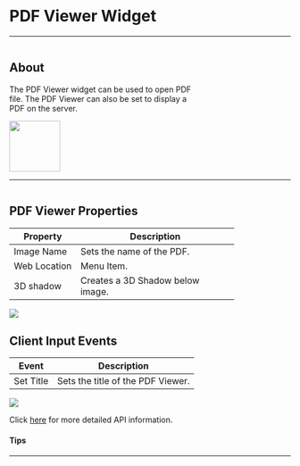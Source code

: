 <!-- PDF Viewer Widget Help Markdown -->
<link rel="stylesheet" type="text/css" media="all" href="/help/markdown_styles.css"/>
<br>

# PDF Viewer Widget

___
<div class="column-container">
<div class="column row-container" style="width:65%">


## About

The PDF Viewer widget can be used to open PDF file. The PDF Viewer can also be set to display a PDF on the server.

</div>

<div class="column row-container">
<img src="/images/help/pdf/pdf.png" width="91" height="91">
</div>
</div>

___

<div class="column-container">
<div class="column row-container" style="width:80%;">

## PDF Viewer Properties
| Property | Description |
| -------- | ----------- |
| Image Name | Sets the name of the PDF. |
| Web Location | Menu Item. |
| 3D shadow | Creates a 3D Shadow below image. |

</div>
<div class="column row-container">
<img src="/images/help/pdf/pdf_specific.png">
</div>
</div>


<div class="column-container">
<div class="column row-container" style="width:80%;">

## Client Input Events
| Event | Description |
| ----- | ----------- |
| Set Title | Sets the title of the PDF Viewer. |

</div>
<div class="column row-container">
<img src="/images/help/pdf/pdf_client_input.png">
</div>
</div>

Click [here](http:www.google.com "API Info") for more detailed API information.

#### Tips
>

---